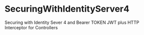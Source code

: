 # SecuringWithIdentityServer4
Securing with Identity Sever 4 and Bearer TOKEN JWT plus HTTP Interceptor for Controllers
